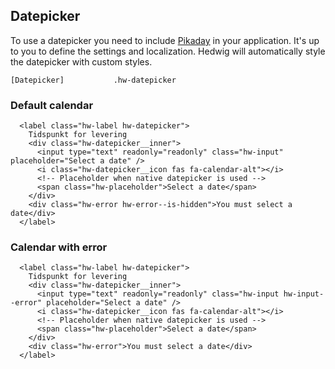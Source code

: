 ## Datepicker

To use a datepicker you need to include [Pikaday](https://github.com/dbushell/Pikaday) in your application.
It's up to you to define the settings and localization. 
Hedwig will automatically style the datepicker with custom styles.

```code
[Datepicker]           .hw-datepicker
```

### Default calendar

```html|span-3
  <label class="hw-label hw-datepicker">
    Tidspunkt for levering
    <div class="hw-datepicker__inner">
      <input type="text" readonly="readonly" class="hw-input" placeholder="Select a date" />
      <i class="hw-datepicker__icon fas fa-calendar-alt"></i>
      <!-- Placeholder when native datepicker is used -->
      <span class="hw-placeholder">Select a date</span>
    </div>
    <div class="hw-error hw-error--is-hidden">You must select a date</div>
  </label>
```

### Calendar with error

```html|span-3
  <label class="hw-label hw-datepicker">
    Tidspunkt for levering
    <div class="hw-datepicker__inner">
      <input type="text" readonly="readonly" class="hw-input hw-input--error" placeholder="Select a date" />
      <i class="hw-datepicker__icon fas fa-calendar-alt"></i>
      <!-- Placeholder when native datepicker is used -->
      <span class="hw-placeholder">Select a date</span>
    </div>
    <div class="hw-error">You must select a date</div>
  </label>
```